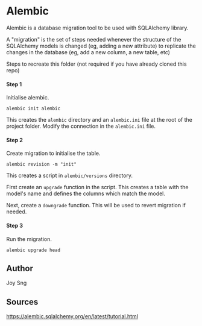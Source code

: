 # Alembic
Alembic is a database migration tool to be used with SQLAlchemy library.

A "migration" is the set of steps needed whenever the structure of the SQLAlchemy models is changed (eg, adding a new attribute) to replicate the changes in the database (eg, add a new column, a new table, etc)

Steps to recreate this folder (not required if you have already cloned this repo)

#### Step 1
Initialise alembic.
```
alembic init alembic
```
This creates the `alembic` directory and an `alembic.ini` file at the root of the project folder. Modify the connection in the `alembic.ini` file.

#### Step 2
Create migration to initialise the table.
```
alembic revision -m "init"
```
This creates a script in `alembic/versions` directory.

First create an `upgrade` function in the script.
This creates a table with the model's name and defines the columns which match the model.

Next, create a `downgrade` function.
This will be used to revert migration if needed.

#### Step 3
Run the migration.
```
alembic upgrade head
```
## Author
Joy Sng

## Sources
https://alembic.sqlalchemy.org/en/latest/tutorial.html
